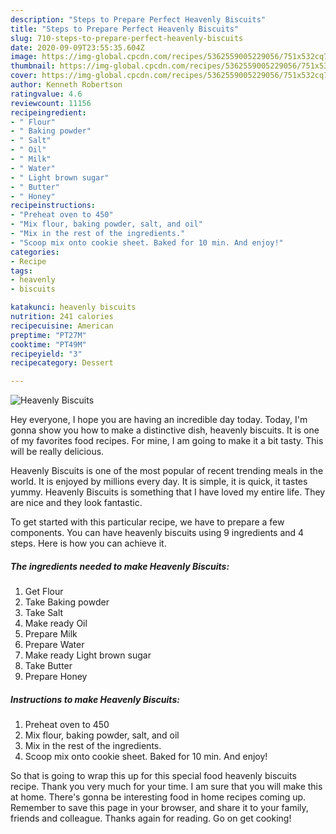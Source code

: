 ```yaml
---
description: "Steps to Prepare Perfect Heavenly Biscuits"
title: "Steps to Prepare Perfect Heavenly Biscuits"
slug: 710-steps-to-prepare-perfect-heavenly-biscuits
date: 2020-09-09T23:55:35.604Z
image: https://img-global.cpcdn.com/recipes/5362559005229056/751x532cq70/heavenly-biscuits-recipe-main-photo.jpg
thumbnail: https://img-global.cpcdn.com/recipes/5362559005229056/751x532cq70/heavenly-biscuits-recipe-main-photo.jpg
cover: https://img-global.cpcdn.com/recipes/5362559005229056/751x532cq70/heavenly-biscuits-recipe-main-photo.jpg
author: Kenneth Robertson
ratingvalue: 4.6
reviewcount: 11156
recipeingredient:
- " Flour"
- " Baking powder"
- " Salt"
- " Oil"
- " Milk"
- " Water"
- " Light brown sugar"
- " Butter"
- " Honey"
recipeinstructions:
- "Preheat oven to 450"
- "Mix flour, baking powder, salt, and oil"
- "Mix in the rest of the ingredients."
- "Scoop mix onto cookie sheet. Baked for 10 min. And enjoy!"
categories:
- Recipe
tags:
- heavenly
- biscuits

katakunci: heavenly biscuits 
nutrition: 241 calories
recipecuisine: American
preptime: "PT27M"
cooktime: "PT49M"
recipeyield: "3"
recipecategory: Dessert

---
```



![Heavenly Biscuits](https://img-global.cpcdn.com/recipes/5362559005229056/751x532cq70/heavenly-biscuits-recipe-main-photo.jpg)

Hey everyone, I hope you are having an incredible day today. Today, I'm gonna show you how to make a distinctive dish, heavenly biscuits. It is one of my favorites food recipes. For mine, I am going to make it a bit tasty. This will be really delicious.



Heavenly Biscuits is one of the most popular of recent trending meals in the world. It is enjoyed by millions every day. It is simple, it is quick, it tastes yummy. Heavenly Biscuits is something that I have loved my entire life. They are nice and they look fantastic.


To get started with this particular recipe, we have to prepare a few components. You can have heavenly biscuits using 9 ingredients and 4 steps. Here is how you can achieve it.

<!--inarticleads1-->

##### The ingredients needed to make Heavenly Biscuits:

1. Get  Flour
1. Take  Baking powder
1. Take  Salt
1. Make ready  Oil
1. Prepare  Milk
1. Prepare  Water
1. Make ready  Light brown sugar
1. Take  Butter
1. Prepare  Honey




<!--inarticleads2-->

##### Instructions to make Heavenly Biscuits:

1. Preheat oven to 450
1. Mix flour, baking powder, salt, and oil
1. Mix in the rest of the ingredients.
1. Scoop mix onto cookie sheet. Baked for 10 min. And enjoy!




So that is going to wrap this up for this special food heavenly biscuits recipe. Thank you very much for your time. I am sure that you will make this at home. There's gonna be interesting food in home recipes coming up. Remember to save this page in your browser, and share it to your family, friends and colleague. Thanks again for reading. Go on get cooking!
